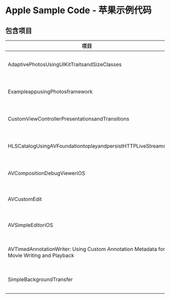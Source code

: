 # Apple Sample Code - 苹果示例代码

## 包含项目

| 项目                                                         | 版本                    | 备注                                                         |
| ------------------------------------------------------------ | ----------------------- | ------------------------------------------------------------ |
| AdaptivePhotosUsingUIKitTraitsandSizeClasses                 | Version 4.1, 2016-09-13 | 可使用图片布局                                               |
| ExampleappusingPhotosframework                               | Version 3.0, 2015-10-21 | Phonto 框架                                                  |
| CustomViewControllerPresentationsandTransitions              | Version 1.0, 2016-01-28 | 自定义过渡                                                   |
| HLSCatalogUsingAVFoundationtoplayandpersistHTTPLiveStreams   | Version 1.2, 2016-09-21 | HLS 下载方案                                                 |
| AVCompositionDebugVieweriOS                                  | Version 1.1, 2014-03-11 | AVCompostion、AVVideoComposition、AVAudioMix 调试工具        |
| AVCustomEdit                                                 | 2014-09-18              | AVMutableComposition、AVVideoComposition、AVVideoCompositionInstruction 使用 |
| AVSimpleEditoriOS                                            | Version 1.1, 2013-08-22 | 基本的视频编辑操作                                           |
| AVTimedAnnotationWriter: Using Custom Annotation Metadata for Movie Writing and Playback | Version 1.0, 2014-09-17 | use the AVAssetWriterInputMetadataAdaptor API to write circle annotation metadata during video playback |
| SimpleBackgroundTransfer                                     | Version 1.1, 2013-10-01 | 后台下载示例                                                 |

